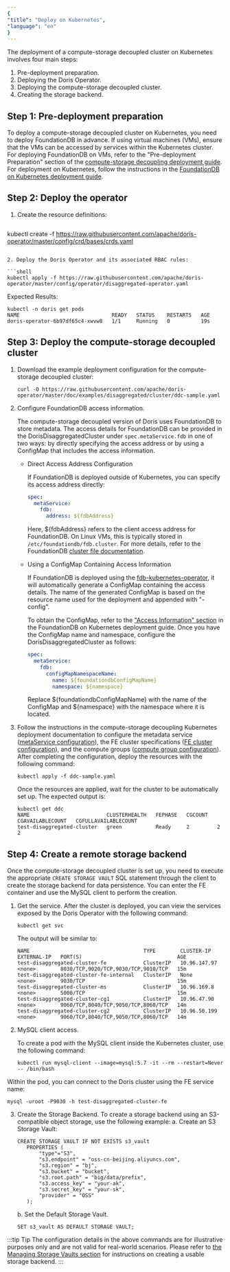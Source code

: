 ```yaml
---
{
"title": "Deploy on Kubernetes",
"language": "en"
}
---
```


<!-- 
Licensed to the Apache Software Foundation (ASF) under one
or more contributor license agreements.  See the NOTICE file
distributed with this work for additional information
regarding copyright ownership.  The ASF licenses this file
to you under the Apache License, Version 2.0 (the
"License"); you may not use this file except in compliance
with the License.  You may obtain a copy of the License at

  http://www.apache.org/licenses/LICENSE-2.0

Unless required by applicable law or agreed to in writing,
software distributed under the License is distributed on an
"AS IS" BASIS, WITHOUT WARRANTIES OR CONDITIONS OF ANY
KIND, either express or implied.  See the License for the
specific language governing permissions and limitations
under the License.
-->

The deployment of a compute-storage decoupled cluster on Kubernetes involves four main steps:
1. Pre-deployment preparation.
2. Deploying the Doris Operator.
3. Deploying the compute-storage decoupled cluster.
4. Creating the storage backend.

## Step 1: Pre-deployment preparation

To deploy a compute-storage decoupled cluster on Kubernetes, you need to deploy FoundationDB in advance. If using virtual machines (VMs), ensure that the VMs can be accessed by services within the Kubernetes cluster. For deploying FoundationDB on VMs, refer to the "Pre-deployment Preparation" section of the [compute-storage decoupling deployment guide](../../../../compute-storage-decoupled/before-deployment.md). For deployment on Kubernetes, follow the instructions in the [FoundationDB on Kubernetes deployment guide](install-fdb.md).

## Step 2: Deploy the operator

1. Create the resource definitions:

   ```shell
  kubectl create -f https://raw.githubusercontent.com/apache/doris-operator/master/config/crd/bases/crds.yaml
   ```

2. Deploy the Doris Operator and its associated RBAC rules:

  ```shell
  kubectl apply -f https://raw.githubusercontent.com/apache/doris-operator/master/config/operator/disaggregated-operator.yaml
  ```
  
  Expected Results:
  
  ```shell
  kubectl -n doris get pods
  NAME                              READY   STATUS    RESTARTS   AGE
  doris-operator-6b97df65c4-xwvw8   1/1     Running   0          19s
  ```

## Step 3: Deploy the compute-storage decoupled cluster

1. Download the example deployment configuration for the compute-storage decoupled cluster:

   ```shell
   curl -O https://raw.githubusercontent.com/apache/doris-operator/master/doc/examples/disaggregated/cluster/ddc-sample.yaml
   ```

2. Configure FoundationDB access information.

   The compute-storage decoupled version of Doris uses FoundationDB to store metadata. The access details for FoundationDB can be provided in the DorisDisaggregatedCluster under `spec.metaService.fdb` in one of two ways: by directly specifying the access address or by using a ConfigMap that includes the access information.

   - Direct Access Address Configuration

     If FoundationDB is deployed outside of Kubernetes, you can specify its access address directly:

     ```yaml
     spec:
       metaService:
         fdb:
           address: ${fdbAddress}
     ```

     Here, ${fdbAddress} refers to the client access address for FoundationDB. On Linux VMs, this is typically stored in `/etc/foundationdb/fdb.cluster`. For more details, refer to the FoundationDB [cluster file documentation](https://apple.github.io/foundationdb/administration.html#foundationdb-cluster-file).
 
   - Using a ConfigMap Containing Access Information

     If FoundationDB is deployed using the [fdb-kubernetes-operator](https://github.com/FoundationDB/fdb-kubernetes-operator), it will automatically generate a ConfigMap containing the access details. The name of the generated ConfigMap is based on the resource name used for the deployment and appended with "-config".

     To obtain the ConfigMap, refer to the ["Access Information" section](install-fdb.md#retrieve-the-configmap-containing-foundationdb-access-information) in the FoundationDB on Kubernetes deployment guide. Once you have the ConfigMap name and namespace, configure the DorisDisaggregatedCluster as follows:

     ```yaml
     spec:
       metaService:
         fdb:
           configMapNamespaceName:
             name: ${foundationdbConfigMapName}
             namespace: ${namespace}
     ```

     Replace ${foundationdbConfigMapName} with the name of the ConfigMap and ${namespace} with the namespace where it is located.

3. Follow the instructions in the compute-storage decoupling Kubernetes deployment documentation to configure the metadata service ([metaService configuration](config-ms.md)), the FE cluster specifications ([FE cluster configuration](config-fe.md)), and the compute groups ([compute group configuration](config-cg.md)). After completing the configuration, deploy the resources with the following command:

   ```shell
   kubectl apply -f ddc-sample.yaml
   ```
 
   Once the resources are applied, wait for the cluster to be automatically set up. The expected output is:
  
   ```shell
   kubectl get ddc
   NAME                         CLUSTERHEALTH   FEPHASE   CGCOUNT   CGAVAILABLECOUNT   CGFULLAVAILABLECOUNT
   test-disaggregated-cluster   green           Ready     2         2                  2
   ```

## Step 4: Create a remote storage backend

Once the compute-storage decoupled cluster is set up, you need to execute the appropriate `CREATE STORAGE VAULT` SQL statement through the client to create the storage backend for data persistence. You can enter the FE container and use the MySQL client to perform the creation.

1. Get the service.
   After the cluster is deployed, you can view the services exposed by the Doris Operator with the following command:
  
   ```shell
   kubectl get svc
   ```
  
   The output will be similar to:
  
   ```shell
   NAME                                     TYPE        CLUSTER-IP     EXTERNAL-IP   PORT(S)                               AGE
   test-disaggregated-cluster-fe            ClusterIP   10.96.147.97   <none>        8030/TCP,9020/TCP,9030/TCP,9010/TCP   15m
   test-disaggregated-cluster-fe-internal   ClusterIP   None           <none>        9030/TCP                              15m
   test-disaggregated-cluster-ms            ClusterIP   10.96.169.8    <none>        5000/TCP                              15m
   test-disaggregated-cluster-cg1           ClusterIP   10.96.47.90    <none>        9060/TCP,8040/TCP,9050/TCP,8060/TCP   14m
   test-disaggregated-cluster-cg2           ClusterIP   10.96.50.199   <none>        9060/TCP,8040/TCP,9050/TCP,8060/TCP   14m
   ```

2. MySQL client access.

   To create a pod with the MySQL client inside the Kubernetes cluster, use the following command:
 
   ```shell
   kubectl run mysql-client --image=mysql:5.7 -it --rm --restart=Never -- /bin/bash
   ```
 
  Within the pod, you can connect to the Doris cluster using the FE service name:
 
  ```shell
  mysql -uroot -P9030 -h test-disaggregated-cluster-fe 
  ```

3. Create the Storage Backend.
   To create a storage backend using an S3-compatible object storage, use the following example:
   a. Create an S3 Storage Vault:
      ```mysql
      CREATE STORAGE VAULT IF NOT EXISTS s3_vault
         PROPERTIES (
             "type"="S3",
             "s3.endpoint" = "oss-cn-beijing.aliyuncs.com",
             "s3.region" = "bj",
             "s3.bucket" = "bucket",
             "s3.root.path" = "big/data/prefix",
             "s3.access_key" = "your-ak",
             "s3.secret_key" = "your-sk",
             "provider" = "OSS" 
         );
      ```

   b. Set the Default Storage Vault.
   ```mysql
   SET s3_vault AS DEFAULT STORAGE VAULT;
   ```

:::tip Tip
The configuration details in the above commands are for illustrative purposes only and are not valid for real-world scenarios. Please refer to [the Managing Storage Vaults section](../../../../compute-storage-decoupled/managing-storage-vault.md) for instructions on creating a usable storage backend.
:::

